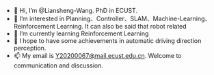 - 👋 Hi, I’m @Liansheng-Wang. PhD in ECUST.
- 👀 I’m interested in Planning、Controller、SLAM、Machine-Learning、Reinforcement Learning. It can also be said that robot related
- 🌱 I’m currently learning Reinforcement Learning
- 💞️ I hope to have some achievements in automatic driving direction perception.
- 📫 My email is Y20200067@mail.ecust.edu.cn. Welcome to communication and discussion.

<!---
Liansheng-Wang/Liansheng-Wang is a ✨ special ✨ repository because its `README.md` (this file) appears on your GitHub profile.
You can click the Preview link to take a look at your changes.
--->
